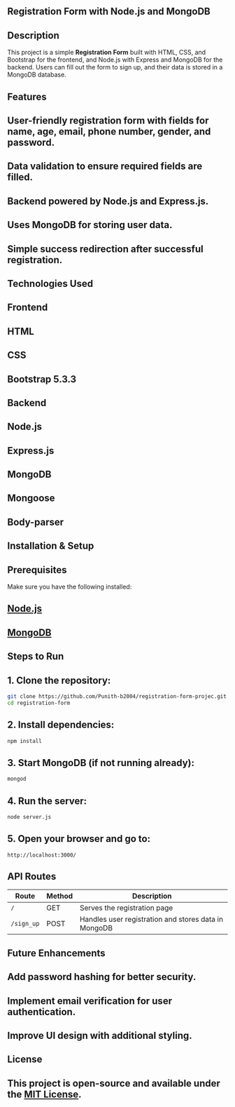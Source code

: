 ## Registration Form with Node.js and MongoDB

## Description
This project is a simple **Registration Form** built with HTML, CSS, and Bootstrap for the frontend, and Node.js with Express and MongoDB for the backend. Users can fill out the form to sign up, and their data is stored in a MongoDB database.

## Features
## User-friendly registration form with fields for **name, age, email, phone number, gender, and password**.
## Data validation to ensure required fields are filled.
## Backend powered by **Node.js and Express.js**.
## Uses **MongoDB** for storing user data.
## Simple success redirection after successful registration.

## Technologies Used
## Frontend
## **HTML**
## **CSS**
## **Bootstrap 5.3.3**

## Backend
## **Node.js**
## **Express.js**
## **MongoDB**
## **Mongoose**
## **Body-parser**

## Installation & Setup
## Prerequisites
Make sure you have the following installed:
## [Node.js](https://nodejs.org/)
## [MongoDB](https://www.mongodb.com/)

## Steps to Run
## 1. Clone the repository:
```sh
git clone https://github.com/Punith-b2004/registration-form-projec.git
cd registration-form
```

## 2. Install dependencies:
```sh
npm install
```

## 3. Start MongoDB (if not running already):
```sh
mongod
```

## 4. Run the server:
```sh
node server.js
```

## 5. Open your browser and go to:
```
http://localhost:3000/
```



## API Routes
| Route      | Method | Description |
|------------|--------|-------------|
| `/`        | GET    | Serves the registration page |
| `/sign_up` | POST   | Handles user registration and stores data in MongoDB |

## Future Enhancements
## Add **password hashing** for better security.
## Implement **email verification** for user authentication.
## Improve **UI design** with additional styling.



## License
## This project is open-source and available under the [MIT License](LICENSE).

